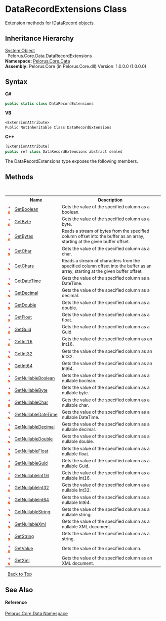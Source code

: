 # DataRecordExtensions Class
 

Extension methods for IDataRecord objects.


## Inheritance Hierarchy
<a href="http://msdn2.microsoft.com/en-us/library/e5kfa45b" target="_blank">System.Object</a><br />&nbsp;&nbsp;Pelorus.Core.Data.DataRecordExtensions<br />
**Namespace:**&nbsp;<a href="E27DB326">Pelorus.Core.Data</a><br />**Assembly:**&nbsp;Pelorus.Core (in Pelorus.Core.dll) Version: 1.0.0.0 (1.0.0.0)

## Syntax

**C#**<br />
``` C#
public static class DataRecordExtensions
```

**VB**<br />
``` VB
<ExtensionAttribute>
Public NotInheritable Class DataRecordExtensions
```

**C++**<br />
``` C++
[ExtensionAttribute]
public ref class DataRecordExtensions abstract sealed
```

The DataRecordExtensions type exposes the following members.


## Methods
&nbsp;<table><tr><th></th><th>Name</th><th>Description</th></tr><tr><td>![Public method](media/pubmethod.gif "Public method")![Static member](media/static.gif "Static member")</td><td><a href="40134124">GetBoolean</a></td><td>
Gets the value of the specified column as a boolean.</td></tr><tr><td>![Public method](media/pubmethod.gif "Public method")![Static member](media/static.gif "Static member")</td><td><a href="3E9C906">GetByte</a></td><td>
Gets the value of the specified column as a byte.</td></tr><tr><td>![Public method](media/pubmethod.gif "Public method")![Static member](media/static.gif "Static member")</td><td><a href="53BAAD8">GetBytes</a></td><td>
Reads a stream of bytes from the specified column offset into the buffer as an array, starting at the given buffer offset.</td></tr><tr><td>![Public method](media/pubmethod.gif "Public method")![Static member](media/static.gif "Static member")</td><td><a href="203BC65C">GetChar</a></td><td>
Gets the value of the specified column as a char.</td></tr><tr><td>![Public method](media/pubmethod.gif "Public method")![Static member](media/static.gif "Static member")</td><td><a href="23ADA848">GetChars</a></td><td>
Reads a stream of characters from the specified column offset into the buffer as an array, starting at the given buffer offset.</td></tr><tr><td>![Public method](media/pubmethod.gif "Public method")![Static member](media/static.gif "Static member")</td><td><a href="9EB078E7">GetDateTime</a></td><td>
Gets the value of the specified column as a DateTime.</td></tr><tr><td>![Public method](media/pubmethod.gif "Public method")![Static member](media/static.gif "Static member")</td><td><a href="1C6F2E34">GetDecimal</a></td><td>
Gets the value of the specified column as a decimal.</td></tr><tr><td>![Public method](media/pubmethod.gif "Public method")![Static member](media/static.gif "Static member")</td><td><a href="7A151E9A">GetDouble</a></td><td>
Gets the value of the specified column as a double.</td></tr><tr><td>![Public method](media/pubmethod.gif "Public method")![Static member](media/static.gif "Static member")</td><td><a href="532A4732">GetFloat</a></td><td>
Gets the value of the specified column as a float.</td></tr><tr><td>![Public method](media/pubmethod.gif "Public method")![Static member](media/static.gif "Static member")</td><td><a href="7CDD2180">GetGuid</a></td><td>
Gets the value of the specified column as a Guid.</td></tr><tr><td>![Public method](media/pubmethod.gif "Public method")![Static member](media/static.gif "Static member")</td><td><a href="5832A9EC">GetInt16</a></td><td>
Gets the value of the specified column as an Int16.</td></tr><tr><td>![Public method](media/pubmethod.gif "Public method")![Static member](media/static.gif "Static member")</td><td><a href="6EFCA9F0">GetInt32</a></td><td>
Gets the value of the specified column as an Int32.</td></tr><tr><td>![Public method](media/pubmethod.gif "Public method")![Static member](media/static.gif "Static member")</td><td><a href="CCCDA9EA">GetInt64</a></td><td>
Gets the value of the specified column as an Int64.</td></tr><tr><td>![Public method](media/pubmethod.gif "Public method")![Static member](media/static.gif "Static member")</td><td><a href="35D26A52">GetNullableBoolean</a></td><td>
Gets the value of the specified column as a nullable boolean.</td></tr><tr><td>![Public method](media/pubmethod.gif "Public method")![Static member](media/static.gif "Static member")</td><td><a href="67CE287E">GetNullableByte</a></td><td>
Gets the value of the specified column as a nullable byte.</td></tr><tr><td>![Public method](media/pubmethod.gif "Public method")![Static member](media/static.gif "Static member")</td><td><a href="27E53CA0">GetNullableChar</a></td><td>
Gets the value of the specified column as a nullable char.</td></tr><tr><td>![Public method](media/pubmethod.gif "Public method")![Static member](media/static.gif "Static member")</td><td><a href="7FC0D5AB">GetNullableDateTime</a></td><td>
Gets the value of the specified column as a nullable DateTime.</td></tr><tr><td>![Public method](media/pubmethod.gif "Public method")![Static member](media/static.gif "Static member")</td><td><a href="C606D2">GetNullableDecimal</a></td><td>
Gets the value of the specified column as a nullable decimal.</td></tr><tr><td>![Public method](media/pubmethod.gif "Public method")![Static member](media/static.gif "Static member")</td><td><a href="8AE5988B">GetNullableDouble</a></td><td>
Gets the value of the specified column as a nullable double.</td></tr><tr><td>![Public method](media/pubmethod.gif "Public method")![Static member](media/static.gif "Static member")</td><td><a href="A4AE0A4F">GetNullableFloat</a></td><td>
Gets the value of the specified column as a nullable float.</td></tr><tr><td>![Public method](media/pubmethod.gif "Public method")![Static member](media/static.gif "Static member")</td><td><a href="AF2FE17C">GetNullableGuid</a></td><td>
Gets the value of the specified column as a nullable Guid.</td></tr><tr><td>![Public method](media/pubmethod.gif "Public method")![Static member](media/static.gif "Static member")</td><td><a href="C5120DD9">GetNullableInt16</a></td><td>
Gets the value of the specified column as a nullable Int16.</td></tr><tr><td>![Public method](media/pubmethod.gif "Public method")![Static member](media/static.gif "Static member")</td><td><a href="DBDC0DD5">GetNullableInt32</a></td><td>
Gets the value of the specified column as a nullable Int32.</td></tr><tr><td>![Public method](media/pubmethod.gif "Public method")![Static member](media/static.gif "Static member")</td><td><a href="22E30DDB">GetNullableInt64</a></td><td>
Gets the value of the specified column as a nullable Int64.</td></tr><tr><td>![Public method](media/pubmethod.gif "Public method")![Static member](media/static.gif "Static member")</td><td><a href="8F77F88D">GetNullableString</a></td><td>
Gets the value of the specified column as a nullable string.</td></tr><tr><td>![Public method](media/pubmethod.gif "Public method")![Static member](media/static.gif "Static member")</td><td><a href="615583BC">GetNullableXml</a></td><td>
Gets the value of the specified column as a nullable XML document.</td></tr><tr><td>![Public method](media/pubmethod.gif "Public method")![Static member](media/static.gif "Static member")</td><td><a href="1C389624">GetString</a></td><td>
Gets the value of the specified column as a string.</td></tr><tr><td>![Public method](media/pubmethod.gif "Public method")![Static member](media/static.gif "Static member")</td><td><a href="1040BDCE">GetValue</a></td><td>
Gets the value of the specified column.</td></tr><tr><td>![Public method](media/pubmethod.gif "Public method")![Static member](media/static.gif "Static member")</td><td><a href="E9E3DA88">GetXml</a></td><td>
Gets the value of the specified column as an XML document.</td></tr></table>&nbsp;
<a href="#datarecordextensions-class">Back to Top</a>

## See Also


#### Reference
<a href="E27DB326">Pelorus.Core.Data Namespace</a><br />